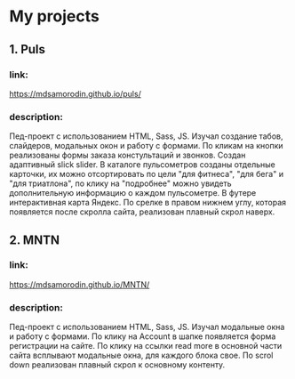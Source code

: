 # My projects
## 1. Puls
### link: 
<https://mdsamorodin.github.io/puls/>
### description:
Пед-проект с использованием HTML, Sass, JS. Изучал создание табов, слайдеров, модальных окон и работу с формами. 
По кликам на кнопки реализованы формы заказа констультаций и звонков. Создан адаптивный slick slider. В каталоге пульсометров созданы отдельные карточки, их можно отсортировать по цели "для фитнеса", "для бега" и "для триатлона", по клику на "подробнее" можно увидеть дополнительную информацию о каждом пульсометре. В футере интерактивная карта Яндекс. По срелке в правом нижнем углу, которая появляется после скролла сайта, реализован плавный скрол наверх.
## 2. MNTN
### link: 
<https://mdsamorodin.github.io/MNTN/>
### description:
Пед-проект с использованием HTML, Sass, JS. Изучал модальные окна и работу с формами. 
По клику на Account в шапке появляется форма регистрации на сайте. По клику на ссылки read more в основной части сайта всплывают модальные окна, для каждого блока свое. По scrol down реализован плавный скрол к основному контенту.
